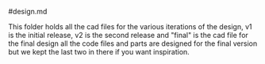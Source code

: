 #design.md 

This folder holds all the cad files for the various iterations of the design, v1 is the initial release, v2 is the second release and "final" is the cad file for the final design 
all the code files and parts are designed for the final version but we kept the last two in there if you want inspiration.


